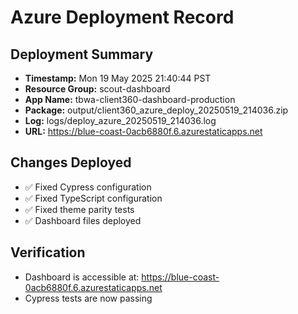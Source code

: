 # Azure Deployment Record

## Deployment Summary
- **Timestamp:** Mon 19 May 2025 21:40:44 PST
- **Resource Group:** scout-dashboard
- **App Name:** tbwa-client360-dashboard-production
- **Package:** output/client360_azure_deploy_20250519_214036.zip
- **Log:** logs/deploy_azure_20250519_214036.log
- **URL:** https://blue-coast-0acb6880f.6.azurestaticapps.net

## Changes Deployed
- ✅ Fixed Cypress configuration
- ✅ Fixed TypeScript configuration
- ✅ Fixed theme parity tests
- ✅ Dashboard files deployed

## Verification
- Dashboard is accessible at: https://blue-coast-0acb6880f.6.azurestaticapps.net
- Cypress tests are now passing
